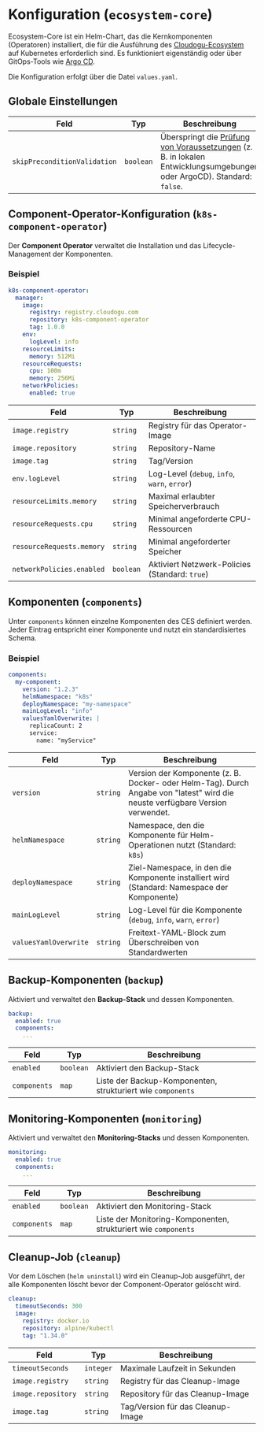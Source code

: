 # Konfiguration (`ecosystem-core`)

Ecosystem-Core ist ein Helm-Chart, das die Kernkomponenten (Operatoren) installiert, die für die Ausführung des [Cloudogu-Ecosystem](https://platform.cloudogu.com/en/info/cloudogu-ecosystem/) auf Kubernetes erforderlich sind.
Es funktioniert eigenständig oder über GitOps-Tools wie [Argo CD](https://argoproj.github.io/cd/).

Die Konfiguration erfolgt über die Datei `values.yaml`.

## Globale Einstellungen

| Feld                         | Typ       | Beschreibung                                                                                                                                 |
|------------------------------|-----------|----------------------------------------------------------------------------------------------------------------------------------------------|
| `skipPreconditionValidation` | `boolean` | Überspringt die [Prüfung von Voraussetzungen](./preparation_de.md) (z. B. in lokalen Entwicklungsumgebungen oder ArgoCD). Standard: `false`. |

## Component-Operator-Konfiguration (`k8s-component-operator`)

Der **Component Operator** verwaltet die Installation und das Lifecycle-Management der Komponenten.

### Beispiel
```yaml
k8s-component-operator:
  manager:
    image:
      registry: registry.cloudogu.com
      repository: k8s-component-operator
      tag: 1.0.0
    env:
      logLevel: info
    resourceLimits:
      memory: 512Mi
    resourceRequests:
      cpu: 100m
      memory: 256Mi
    networkPolicies:
      enabled: true
```

| Feld                      | Typ       | Beschreibung                                   |
|---------------------------|-----------|------------------------------------------------|
| `image.registry`          | `string`  | Registry für das Operator-Image                |
| `image.repository`        | `string`  | Repository-Name                                |
| `image.tag`               | `string`  | Tag/Version                                    |
| `env.logLevel`            | `string`  | Log-Level (`debug`, `info`, `warn`, `error`)   |
| `resourceLimits.memory`   | `string`  | Maximal erlaubter Speicherverbrauch            |
| `resourceRequests.cpu`    | `string`  | Minimal angeforderte CPU-Ressourcen            |
| `resourceRequests.memory` | `string`  | Minimal angeforderter Speicher                 |
| `networkPolicies.enabled` | `boolean` | Aktiviert Netzwerk-Policies (Standard: `true`) |

## Komponenten (`components`)

Unter `components` können einzelne Komponenten des CES definiert werden.  
Jeder Eintrag entspricht einer Komponente und nutzt ein standardisiertes Schema.

### Beispiel
```yaml
components:
  my-component:
    version: "1.2.3"
    helmNamespace: "k8s"
    deployNamespace: "my-namespace"
    mainLogLevel: "info"
    valuesYamlOverwrite: |
      replicaCount: 2
      service:
        name: "myService"
```

| Feld                  | Typ      | Beschreibung                                                                                                                  |
|-----------------------|----------|-------------------------------------------------------------------------------------------------------------------------------|
| `version`             | `string` | Version der Komponente (z. B. Docker- oder Helm-Tag). Durch Angabe von "latest" wird die neuste verfügbare Version verwendet. |
| `helmNamespace`       | `string` | Namespace, den die Komponente für Helm-Operationen nutzt (Standard: `k8s`)                                                    |
| `deployNamespace`     | `string` | Ziel-Namespace, in den die Komponente installiert wird (Standard: Namespace der Komponente)                                   |
| `mainLogLevel`        | `string` | Log-Level für die Komponente (`debug`, `info`, `warn`, `error`)                                                               |
| `valuesYamlOverwrite` | `string` | Freitext-YAML-Block zum Überschreiben von Standardwerten                                                                      |

## Backup-Komponenten (`backup`)

Aktiviert und verwaltet den **Backup-Stack** und dessen Komponenten.

```yaml
backup:
  enabled: true
  components:
    ...
```

| Feld         | Typ       | Beschreibung                                                |
|--------------|-----------|-------------------------------------------------------------|
| `enabled`    | `boolean` | Aktiviert den Backup-Stack                                  |
| `components` | `map`     | Liste der Backup-Komponenten, strukturiert wie `components` |

## Monitoring-Komponenten (`monitoring`)

Aktiviert und verwaltet den **Monitoring-Stacks** und dessen Komponenten.

```yaml
monitoring:
  enabled: true
  components:
    ...
```

| Feld         | Typ       | Beschreibung                                                    |
|--------------|-----------|-----------------------------------------------------------------|
| `enabled`    | `boolean` | Aktiviert den Monitoring-Stack                                  |
| `components` | `map`     | Liste der Monitoring-Komponenten, strukturiert wie `components` |

## Cleanup-Job (`cleanup`)

Vor dem Löschen (`helm uninstall`) wird ein Cleanup-Job ausgeführt, der alle Komponenten löscht bevor der Component-Operator gelöscht wird. 

```yaml
cleanup:
  timeoutSeconds: 300
  image:
    registry: docker.io
    repository: alpine/kubectl
    tag: "1.34.0"
```

| Feld               | Typ       | Beschreibung                        |
|--------------------|-----------|-------------------------------------|
| `timeoutSeconds`   | `integer` | Maximale Laufzeit in Sekunden       |
| `image.registry`   | `string`  | Registry für das Cleanup-Image      |
| `image.repository` | `string`  | Repository  für das Cleanup-Image   |
| `image.tag`        | `string`  | Tag/Version   für das Cleanup-Image |
